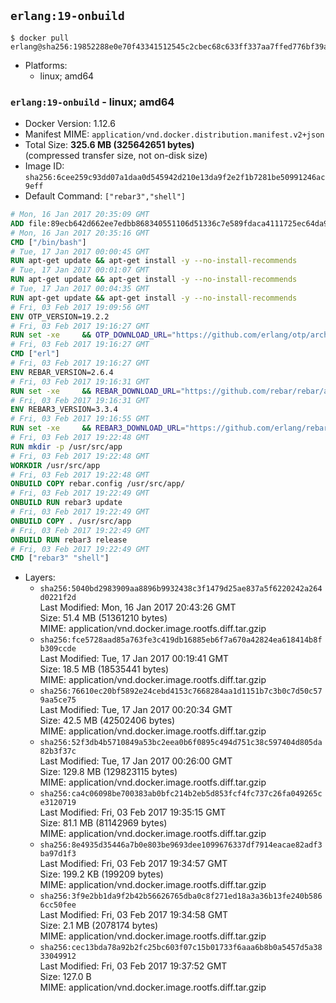 ## `erlang:19-onbuild`

```console
$ docker pull erlang@sha256:19852288e0e70f43341512545c2cbec68c633ff337aa7ffed776bf39a6e7b69e
```

-	Platforms:
	-	linux; amd64

### `erlang:19-onbuild` - linux; amd64

-	Docker Version: 1.12.6
-	Manifest MIME: `application/vnd.docker.distribution.manifest.v2+json`
-	Total Size: **325.6 MB (325642651 bytes)**  
	(compressed transfer size, not on-disk size)
-	Image ID: `sha256:6cee259c93dd07a1daa0d545942d210e13da9f2e2f1b7281be50991246ac9eff`
-	Default Command: `["rebar3","shell"]`

```dockerfile
# Mon, 16 Jan 2017 20:35:09 GMT
ADD file:89ecb642d662ee7edbb868340551106d51336c7e589fdaca4111725ec64da957 in / 
# Mon, 16 Jan 2017 20:35:16 GMT
CMD ["/bin/bash"]
# Tue, 17 Jan 2017 00:00:45 GMT
RUN apt-get update && apt-get install -y --no-install-recommends 		ca-certificates 		curl 		wget 	&& rm -rf /var/lib/apt/lists/*
# Tue, 17 Jan 2017 00:01:07 GMT
RUN apt-get update && apt-get install -y --no-install-recommends 		bzr 		git 		mercurial 		openssh-client 		subversion 				procps 	&& rm -rf /var/lib/apt/lists/*
# Tue, 17 Jan 2017 00:04:35 GMT
RUN apt-get update && apt-get install -y --no-install-recommends 		autoconf 		automake 		bzip2 		file 		g++ 		gcc 		imagemagick 		libbz2-dev 		libc6-dev 		libcurl4-openssl-dev 		libdb-dev 		libevent-dev 		libffi-dev 		libgdbm-dev 		libgeoip-dev 		libglib2.0-dev 		libjpeg-dev 		libkrb5-dev 		liblzma-dev 		libmagickcore-dev 		libmagickwand-dev 		libmysqlclient-dev 		libncurses-dev 		libpng-dev 		libpq-dev 		libreadline-dev 		libsqlite3-dev 		libssl-dev 		libtool 		libwebp-dev 		libxml2-dev 		libxslt-dev 		libyaml-dev 		make 		patch 		xz-utils 		zlib1g-dev 	&& rm -rf /var/lib/apt/lists/*
# Fri, 03 Feb 2017 19:09:56 GMT
ENV OTP_VERSION=19.2.2
# Fri, 03 Feb 2017 19:16:27 GMT
RUN set -xe 	&& OTP_DOWNLOAD_URL="https://github.com/erlang/otp/archive/OTP-${OTP_VERSION}.tar.gz" 	&& OTP_DOWNLOAD_SHA256="1875ebcf4a83274757b02ea41070e73bb03eed49e5fa822fbf527ce9d1a28157" 	&& runtimeDeps='libodbc1 			libsctp1 			libwxgtk3.0-0' 	&& buildDeps='unixodbc-dev 			libsctp-dev 			libwxgtk3.0-dev' 	&& apt-get update 	&& apt-get install -y --no-install-recommends $runtimeDeps 	&& apt-get install -y --no-install-recommends $buildDeps 	&& curl -fSL -o otp-src.tar.gz "$OTP_DOWNLOAD_URL" 	&& echo "$OTP_DOWNLOAD_SHA256 otp-src.tar.gz" | sha256sum -c - 	&& mkdir -p /usr/src/otp-src 	&& tar -xzf otp-src.tar.gz -C /usr/src/otp-src --strip-components=1 	&& rm otp-src.tar.gz 	&& cd /usr/src/otp-src 	&& ./otp_build autoconf 	&& ./configure 		--enable-sctp 		--enable-dirty-schedulers 	&& make -j$(nproc) 	&& make install 	&& find /usr/local -name examples | xargs rm -rf 	&& apt-get purge -y --auto-remove $buildDeps 	&& rm -rf /usr/src/otp-src /var/lib/apt/lists/*
# Fri, 03 Feb 2017 19:16:27 GMT
CMD ["erl"]
# Fri, 03 Feb 2017 19:16:27 GMT
ENV REBAR_VERSION=2.6.4
# Fri, 03 Feb 2017 19:16:31 GMT
RUN set -xe 	&& REBAR_DOWNLOAD_URL="https://github.com/rebar/rebar/archive/${REBAR_VERSION}.tar.gz" 	&& REBAR_DOWNLOAD_SHA256="577246bafa2eb2b2c3f1d0c157408650446884555bf87901508ce71d5cc0bd07" 	&& mkdir -p /usr/src/rebar-src 	&& curl -fSL -o rebar-src.tar.gz "$REBAR_DOWNLOAD_URL" 	&& echo "$REBAR_DOWNLOAD_SHA256 rebar-src.tar.gz" | sha256sum -c - 	&& tar -xzf rebar-src.tar.gz -C /usr/src/rebar-src --strip-components=1 	&& rm rebar-src.tar.gz 	&& cd /usr/src/rebar-src 	&& ./bootstrap 	&& install -v ./rebar /usr/local/bin/ 	&& rm -rf /usr/src/rebar-src
# Fri, 03 Feb 2017 19:16:31 GMT
ENV REBAR3_VERSION=3.3.4
# Fri, 03 Feb 2017 19:16:55 GMT
RUN set -xe 	&& REBAR3_DOWNLOAD_URL="https://github.com/erlang/rebar3/archive/${REBAR3_VERSION}.tar.gz" 	&& REBAR3_DOWNLOAD_SHA256="a7ad962617f1e91347257b7c6c69612aee564e1172b8507947e173b8846a204d" 	&& mkdir -p /usr/src/rebar3-src 	&& curl -fSL -o rebar3-src.tar.gz "$REBAR3_DOWNLOAD_URL" 	&& echo "$REBAR3_DOWNLOAD_SHA256 rebar3-src.tar.gz" | sha256sum -c - 	&& tar -xzf rebar3-src.tar.gz -C /usr/src/rebar3-src --strip-components=1 	&& rm rebar3-src.tar.gz 	&& cd /usr/src/rebar3-src 	&& HOME=$PWD ./bootstrap 	&& install -v ./rebar3 /usr/local/bin/ 	&& rm -rf /usr/src/rebar3-src
# Fri, 03 Feb 2017 19:22:48 GMT
RUN mkdir -p /usr/src/app
# Fri, 03 Feb 2017 19:22:48 GMT
WORKDIR /usr/src/app
# Fri, 03 Feb 2017 19:22:48 GMT
ONBUILD COPY rebar.config /usr/src/app/
# Fri, 03 Feb 2017 19:22:49 GMT
ONBUILD RUN rebar3 update
# Fri, 03 Feb 2017 19:22:49 GMT
ONBUILD COPY . /usr/src/app
# Fri, 03 Feb 2017 19:22:49 GMT
ONBUILD RUN rebar3 release
# Fri, 03 Feb 2017 19:22:49 GMT
CMD ["rebar3" "shell"]
```

-	Layers:
	-	`sha256:5040bd2983909aa8896b9932438c3f1479d25ae837a5f6220242a264d0221f2d`  
		Last Modified: Mon, 16 Jan 2017 20:43:26 GMT  
		Size: 51.4 MB (51361210 bytes)  
		MIME: application/vnd.docker.image.rootfs.diff.tar.gzip
	-	`sha256:fce5728aad85a763fe3c419db16885eb6f7a670a42824ea618414b8fb309ccde`  
		Last Modified: Tue, 17 Jan 2017 00:19:41 GMT  
		Size: 18.5 MB (18535441 bytes)  
		MIME: application/vnd.docker.image.rootfs.diff.tar.gzip
	-	`sha256:76610ec20bf5892e24cebd4153c7668284aa1d1151b7c3b0c7d50c579aa5ce75`  
		Last Modified: Tue, 17 Jan 2017 00:20:34 GMT  
		Size: 42.5 MB (42502406 bytes)  
		MIME: application/vnd.docker.image.rootfs.diff.tar.gzip
	-	`sha256:52f3db4b5710849a53bc2eea0b6f0895c494d751c38c597404d805da82b3f37c`  
		Last Modified: Tue, 17 Jan 2017 00:26:00 GMT  
		Size: 129.8 MB (129823115 bytes)  
		MIME: application/vnd.docker.image.rootfs.diff.tar.gzip
	-	`sha256:ca4c06098be700383ab0bfc214b2eb5d853fcf4fc737c26fa049265ce3120719`  
		Last Modified: Fri, 03 Feb 2017 19:35:15 GMT  
		Size: 81.1 MB (81142969 bytes)  
		MIME: application/vnd.docker.image.rootfs.diff.tar.gzip
	-	`sha256:8e4935d35446a7b0e803be9693dee1099676337df7914eacae82adf3ba97d1f3`  
		Last Modified: Fri, 03 Feb 2017 19:34:57 GMT  
		Size: 199.2 KB (199209 bytes)  
		MIME: application/vnd.docker.image.rootfs.diff.tar.gzip
	-	`sha256:3f9e2bb1da9f2b42b56626765dba0c8f271ed18a3a36b13fe240b5866cc50fee`  
		Last Modified: Fri, 03 Feb 2017 19:34:58 GMT  
		Size: 2.1 MB (2078174 bytes)  
		MIME: application/vnd.docker.image.rootfs.diff.tar.gzip
	-	`sha256:cec13bda78a92b2fc25bc603f07c15b01733f6aaa6b8b0a5457d5a3833049912`  
		Last Modified: Fri, 03 Feb 2017 19:37:52 GMT  
		Size: 127.0 B  
		MIME: application/vnd.docker.image.rootfs.diff.tar.gzip
